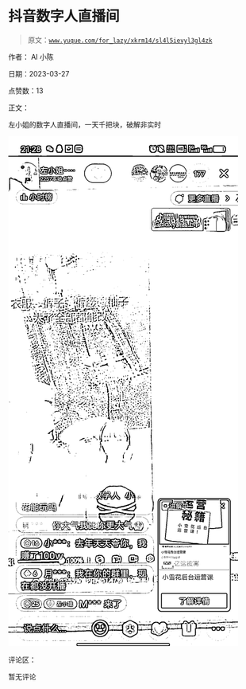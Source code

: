 # 抖音数字人直播间

> 原文：[`www.yuque.com/for_lazy/xkrm14/sl4l5ievyl3gl4zk`](https://www.yuque.com/for_lazy/xkrm14/sl4l5ievyl3gl4zk)

作者： AI 小陈

日期：2023-03-27

点赞数：13

正文：

左小姐的数字人直播间，一天千把块，破解非实时

![](img/b3cbc8997de3eb21325b10e77fb14899.png)  

评论区：

暂无评论

